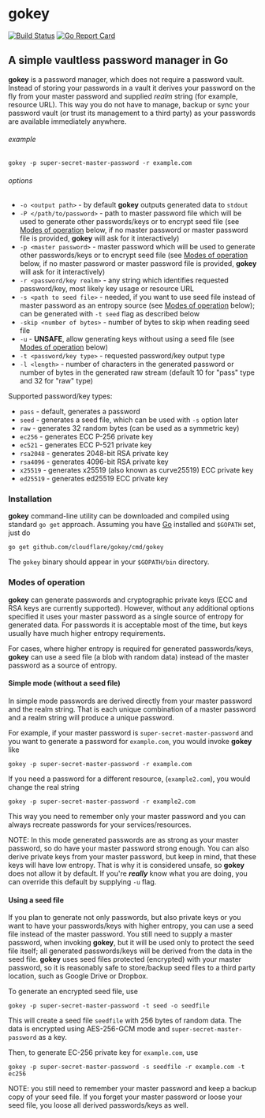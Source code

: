 # gokey

[![Build Status](https://travis-ci.org/cloudflare/gokey.svg?branch=master)](https://travis-ci.org/cloudflare/gokey)
[![Go Report Card](https://goreportcard.com/badge/github.com/cloudflare/gokey)](https://goreportcard.com/report/github.com/cloudflare/gokey)

## A simple vaultless password manager in Go
**gokey** is a password manager, which does not require a password vault. Instead of storing your passwords in a vault it derives your password on the fly from your master password and supplied _realm_ string (for example, resource URL). This way you do not have to manage, backup or sync your password vault (or trust its management to a third party) as your passwords are available immediately anywhere.

###### example
```
gokey -p super-secret-master-password -r example.com
```

###### options

  - `-o <output path>` - by default **gokey** outputs generated data to `stdout`
  - `-P </path/to/password>` - path to master password file which will be used to generate other passwords/keys or to encrypt seed file (see [Modes of operation](#modes-of-operation) below, if no master password or master password file is provided, **gokey** will ask for it interactively)
  - `-p <master password>` - master password which will be used to generate other passwords/keys or to encrypt seed file (see [Modes of operation](#modes-of-operation) below, if no master password or master password file is provided, **gokey** will ask for it interactively)
  - `-r <password/key realm>` - any string which identifies requested password/key, most likely key usage or resource URL
  - `-s <path to seed file>` - needed, if you want to use seed file instead of master password as an entropy source (see [Modes of operation](#modes-of-operation) below); can be generated with `-t seed` flag as described below
  - `-skip <number of bytes>` - number of bytes to skip when reading seed file
  - `-u` - **UNSAFE**, allow generating keys without using a seed file (see [Modes of operation](#modes-of-operation) below)
  - `-t <password/key type>` - requested password/key output type
  - `-l <length>` - number of characters in the generated password or number of bytes in the generated raw stream (default 10 for "pass" type and 32 for "raw" type)

Supported password/key types:
  * `pass` - default, generates a password
  * `seed` - generates a seed file, which can be used with `-s` option later
  * `raw` - generates 32 random bytes (can be used as a symmetric key)
  * `ec256` - generates ECC P-256 private key
  * `ec521` - generates ECC P-521 private key
  * `rsa2048` - generates 2048-bit RSA private key
  * `rsa4096` - generates 4096-bit RSA private key
  * `x25519` - generates x25519 (also known as curve25519) ECC private key
  * `ed25519` - generates ed25519 ECC private key

### Installation
**gokey** command-line utility can be downloaded and compiled using standard `go get` approach. Assuming you have [Go](https://golang.org/doc/install) installed and `$GOPATH` set, just do
```
go get github.com/cloudflare/gokey/cmd/gokey
```
The `gokey` binary should appear in your `$GOPATH/bin` directory.

### Modes of operation
**gokey** can generate passwords and cryptographic private keys (ECC and RSA keys are currently supported). However, without any additional options specified it uses your master password as a single source of entropy for generated data. For passwords it is acceptable most of the time, but keys usually have much higher entropy requirements.

For cases, where higher entropy is required for generated passwords/keys, **gokey** can use a seed file (a blob with random data) instead of the master password as a source of entropy.

#### Simple mode (without a seed file)
In simple mode passwords are derived directly from your master password and the realm string. That is each unique combination of a master password and a realm string will produce a unique password.

For example, if your master password is `super-secret-master-password` and you want to generate a password for `example.com`, you would invoke **gokey** like
```
gokey -p super-secret-master-password -r example.com
```

If you need a password for a different resource, (`example2.com`), you would change the real string
```
gokey -p super-secret-master-password -r example2.com
```
This way you need to remember only your master password and you can always recreate passwords for your services/resources.

NOTE: In this mode generated passwords are as strong as your master password, so do have your master password strong enough. You can also derive private keys from your master password, but keep in mind, that these keys will have low entropy. That is why it is considered unsafe, so **gokey** does not allow it by default. If you're **_really_** know what you are doing, you can override this default by supplying `-u` flag.

#### Using a seed file
If you plan to generate not only passwords, but also private keys or you want to have your passwords/keys with higher entropy, you can use a seed file instead of the master password. You still need to supply a master password, when invoking **gokey**, but it will be used only to protect the seed file itself; all generated passwords/keys will be derived from the data in the seed file. **gokey** uses seed files protected (encrypted) with your master password, so it is reasonably safe to store/backup seed files to a third party location, such as Google Drive or Dropbox.

To generate an encrypted seed file, use
```
gokey -p super-secret-master-password -t seed -o seedfile
```
This will create a seed file `seedfile` with 256 bytes of random data. The data is encrypted using AES-256-GCM mode and `super-secret-master-password` as a key.

Then, to generate EC-256 private key for `example.com`, use
```
gokey -p super-secret-master-password -s seedfile -r example.com -t ec256
```

NOTE: you still need to remember your master password and keep a backup copy of your seed file. If you forget your master password or loose your seed file, you loose all derived passwords/keys as well.
